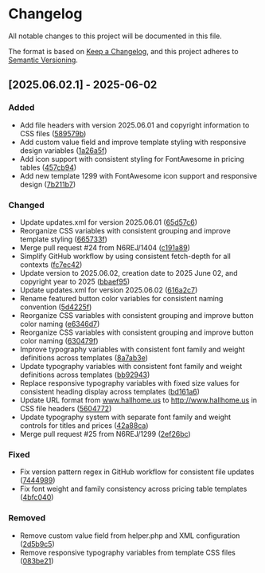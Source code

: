 # Changelog

All notable changes to this project will be documented in this file.

The format is based on [Keep a Changelog](https://keepachangelog.com/en/1.0.0/),
and this project adheres to [Semantic Versioning](https://semver.org/spec/v2.0.0.html).

## [2025.06.02.1] - 2025-06-02

### Added

* Add file headers with version 2025.06.01 and copyright information to CSS files ([589579b](https://github.com/N6REJ/mod_bears_pricing_tables/commit/589579b))
* Add custom value field and improve template styling with responsive design variables ([1a26a5f](https://github.com/N6REJ/mod_bears_pricing_tables/commit/1a26a5f))
* Add icon support with consistent styling for FontAwesome in pricing tables ([457cb94](https://github.com/N6REJ/mod_bears_pricing_tables/commit/457cb94))
* Add new template 1299 with FontAwesome icon support and responsive design ([7b211b7](https://github.com/N6REJ/mod_bears_pricing_tables/commit/7b211b7))

### Changed

* Update updates.xml for version 2025.06.01 ([65d57c6](https://github.com/N6REJ/mod_bears_pricing_tables/commit/65d57c6))
* Reorganize CSS variables with consistent grouping and improve template styling ([665733f](https://github.com/N6REJ/mod_bears_pricing_tables/commit/665733f))
* Merge pull request #24 from N6REJ/1404 ([c191a89](https://github.com/N6REJ/mod_bears_pricing_tables/commit/c191a89))
* Simplify GitHub workflow by using consistent fetch-depth for all contexts ([fc7ec42](https://github.com/N6REJ/mod_bears_pricing_tables/commit/fc7ec42))
* Update version to 2025.06.02, creation date to 2025 June 02, and copyright year to 2025 ([bbaef95](https://github.com/N6REJ/mod_bears_pricing_tables/commit/bbaef95))
* Update updates.xml for version 2025.06.02 ([616a2c7](https://github.com/N6REJ/mod_bears_pricing_tables/commit/616a2c7))
* Rename featured button color variables for consistent naming convention ([5d4225f](https://github.com/N6REJ/mod_bears_pricing_tables/commit/5d4225f))
* Reorganize CSS variables with consistent grouping and improve button color naming ([e6346d7](https://github.com/N6REJ/mod_bears_pricing_tables/commit/e6346d7))
* Reorganize CSS variables with consistent grouping and improve button color naming ([630479f](https://github.com/N6REJ/mod_bears_pricing_tables/commit/630479f))
* Improve typography variables with consistent font family and weight definitions across templates ([8a7ab3e](https://github.com/N6REJ/mod_bears_pricing_tables/commit/8a7ab3e))
* Update typography variables with consistent font family and weight definitions across templates ([bb92943](https://github.com/N6REJ/mod_bears_pricing_tables/commit/bb92943))
* Replace responsive typography variables with fixed size values for consistent heading display across templates ([bd161a6](https://github.com/N6REJ/mod_bears_pricing_tables/commit/bd161a6))
* Update URL format from www.hallhome.us to http://www.hallhome.us in CSS file headers ([5604772](https://github.com/N6REJ/mod_bears_pricing_tables/commit/5604772))
* Update typography system with separate font family and weight controls for titles and prices ([42a88ca](https://github.com/N6REJ/mod_bears_pricing_tables/commit/42a88ca))
* Merge pull request #25 from N6REJ/1299 ([2ef26bc](https://github.com/N6REJ/mod_bears_pricing_tables/commit/2ef26bc))

### Fixed

* Fix version pattern regex in GitHub workflow for consistent file updates ([7444989](https://github.com/N6REJ/mod_bears_pricing_tables/commit/7444989))
* Fix font weight and family consistency across pricing table templates ([4bfc040](https://github.com/N6REJ/mod_bears_pricing_tables/commit/4bfc040))

### Removed

* Remove custom value field from helper.php and XML configuration ([2d5b9c5](https://github.com/N6REJ/mod_bears_pricing_tables/commit/2d5b9c5))
* Remove responsive typography variables from template CSS files ([083be21](https://github.com/N6REJ/mod_bears_pricing_tables/commit/083be21))

